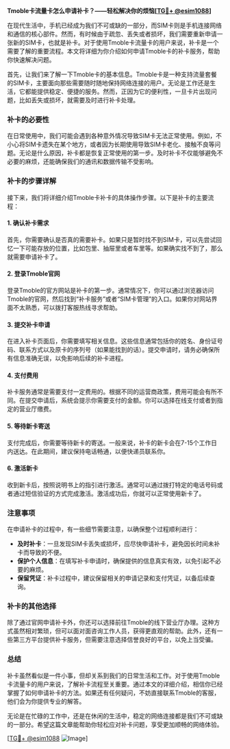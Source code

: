 **Tmoble卡流量卡怎么申请补卡？——轻松解决你的烦恼[[TG💪+ @esim1088](https://t.me/s/esim1088)]**

在现代生活中，手机已经成为我们不可或缺的一部分，而SIM卡则是手机连接网络和通信的核心部件。然而，有时候由于疏忽、丢失或者损坏，我们需要重新申请一张新的SIM卡，也就是补卡。对于使用Tmoble卡流量卡的用户来说，补卡是一个需要了解的重要流程。本文将详细为你介绍如何申请Tmoble卡的补卡服务，帮助你快速解决问题。

首先，让我们来了解一下Tmoble卡的基本信息。Tmoble卡是一种支持流量套餐的SIM卡，主要面向那些需要随时随地保持网络连接的用户。无论是工作还是生活，它都能提供稳定、便捷的服务。然而，正因为它的便利性，一旦卡片出现问题，比如丢失或损坏，就需要及时进行补卡处理。

### 补卡的必要性

在日常使用中，我们可能会遇到各种意外情况导致SIM卡无法正常使用。例如，不小心将SIM卡遗失在某个地方，或者因为长期使用导致SIM卡老化、接触不良等问题。无论是什么原因，补卡都是恢复正常使用的第一步。及时补卡不仅能够避免不必要的麻烦，还能确保我们的通讯和数据传输不受影响。

### 补卡的步骤详解

接下来，我们将详细介绍Tmoble卡补卡的具体操作步骤。以下是补卡的主要流程：

#### 1. 确认补卡需求

首先，你需要确认是否真的需要补卡。如果只是暂时找不到SIM卡，可以先尝试回忆一下可能存放的位置，比如包里、抽屉里或者车里等。如果确实找不到了，那么就需要申请补卡了。

#### 2. 登录Tmoble官网

登录Tmoble的官方网站是补卡的第一步。通常情况下，你可以通过浏览器访问Tmoble的官网，然后找到“补卡服务”或者“SIM卡管理”的入口。如果你对网站界面不太熟悉，可以拨打客服热线寻求帮助。

#### 3. 提交补卡申请

在进入补卡页面后，你需要填写相关信息。这些信息通常包括你的姓名、身份证号码、联系方式以及原卡的序列号（如果能找到的话）。提交申请时，请务必确保所有信息准确无误，以免影响后续的补卡进程。

#### 4. 支付费用

补卡服务通常是需要支付一定费用的。根据不同的运营商政策，费用可能会有所不同。在提交申请后，系统会提示你需要支付的金额。你可以选择在线支付或者到指定的营业厅缴费。

#### 5. 等待新卡寄送

支付完成后，你需要等待新卡的寄送。一般来说，补卡的新卡会在7-15个工作日内送达。在此期间，建议保持电话畅通，以便快递员联系你。

#### 6. 激活新卡

收到新卡后，按照说明书上的指引进行激活。通常可以通过拨打特定的电话号码或者通过短信验证的方式完成激活。激活成功后，你就可以正常使用新卡了。

### 注意事项

在申请补卡的过程中，有一些细节需要注意，以确保整个过程顺利进行：

- **及时补卡**：一旦发现SIM卡丢失或损坏，应尽快申请补卡，避免因长时间未补卡而导致的不便。
- **保护个人信息**：在填写补卡申请时，确保提供的信息真实有效，以免引起不必要的麻烦。
- **保留凭证**：补卡过程中，建议保留相关的申请记录和支付凭证，以备后续查询。

### 补卡的其他选择

除了通过官网申请补卡外，你还可以选择前往Tmoble的线下营业厅办理。这种方式虽然相对繁琐，但可以面对面咨询工作人员，获得更直观的帮助。此外，还有一些第三方平台提供补卡服务，但需要注意选择信誉良好的平台，以免上当受骗。

### 总结

补卡虽然看似是一件小事，但却关系到我们的日常生活和工作。对于使用Tmoble卡流量卡的用户来说，了解补卡流程至关重要。通过本文的详细介绍，相信你已经掌握了如何申请补卡的方法。如果还有任何疑问，不妨直接联系Tmoble的客服，他们会为你提供专业的解答。

无论是在忙碌的工作中，还是在休闲的生活中，稳定的网络连接都是我们不可或缺的一部分。希望这篇文章能帮助你轻松应对补卡问题，享受更加顺畅的网络体验。

[[TG💪+ @esim1088](https://t.me/s/esim1088) ![Image](https://i.postimg.cc/4NQfJmqS/Snipaste-2025-05-13-00-14-12.png)]